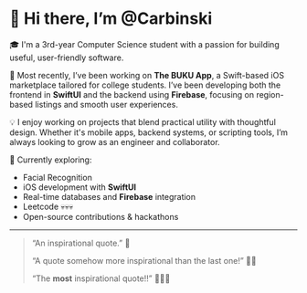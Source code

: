 # 👋 Hi there, I’m @Carbinski

🎓 I'm a 3rd-year Computer Science student with a passion for building useful, user-friendly software.

📱 Most recently, I’ve been working on **The BUKU App**, a Swift-based iOS marketplace tailored for college students. I’ve been developing both the frontend in **SwiftUI** and the backend using **Firebase**, focusing on region-based listings and smooth user experiences.

💡 I enjoy working on projects that blend practical utility with thoughtful design. Whether it's mobile apps, backend systems, or scripting tools, I’m always looking to grow as an engineer and collaborator.

🧠 Currently exploring:
- Facial Recognition
- iOS development with **SwiftUI**
- Real-time databases and **Firebase** integration
- Leetcode 💀💀💀
- Open-source contributions & hackathons

---

> “An inspirational quote.” 🚀
> 
> “A quote somehow more inspirational than the last one!” 🚀🚀
> 
> “The **most** inspirational quote!!” 🚀🚀🚀

<!---
Carbinski/Carbinski is a ✨ special ✨ repository because its `README.md` (this file) appears on your GitHub profile.
You can click the Preview link to take a look at your changes.
--->
